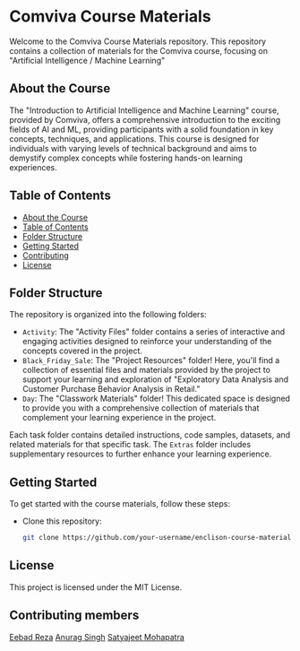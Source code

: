 # Comviva Course Materials

Welcome to the Comviva Course Materials repository. This repository contains a collection of materials for the Comviva course, focusing on "Artificial Intelligence / Machine Learning"

## About the Course

The "Introduction to Artificial Intelligence and Machine Learning" course, provided by Comviva, offers a comprehensive introduction to the exciting fields of AI and ML, providing participants with a solid foundation in key concepts, techniques, and applications. This course is designed for individuals with varying levels of technical background and aims to demystify complex concepts while fostering hands-on learning experiences.

## Table of Contents

- [About the Course](#about-the-course)
- [Table of Contents](#table-of-contents)
- [Folder Structure](#folder-structure)
- [Getting Started](#getting-started)
- [Contributing](#contributing)
- [License](#license)

## Folder Structure

The repository is organized into the following folders:

- `Activity`: The "Activity Files" folder contains a series of interactive and engaging activities designed to reinforce your understanding of the concepts covered in the project.
- `Black_Friday_Sale`: The "Project Resources" folder! Here, you'll find a collection of essential files and materials provided by the project to support your learning and exploration of "Exploratory Data Analysis and Customer Purchase Behavior Analysis in Retail."
- `Day`: The "Classwork Materials" folder! This dedicated space is designed to provide you with a comprehensive collection of materials that complement your learning experience in the project.

Each task folder contains detailed instructions, code samples, datasets, and related materials for that specific task. The `Extras` folder includes supplementary resources to further enhance your learning experience.

## Getting Started

To get started with the course materials, follow these steps:

- Clone this repository:

   ```bash
   git clone https://github.com/your-username/enclison-course-materials.git

## License

This project is licensed under the MIT License.

## Contributing members
[Eebad Reza](https://github.com/eebadreza)
[Anurag Singh](https://github.com/Anurag21102000)
[Satyajeet Mohapatra](https://github.com/satya21-07)


